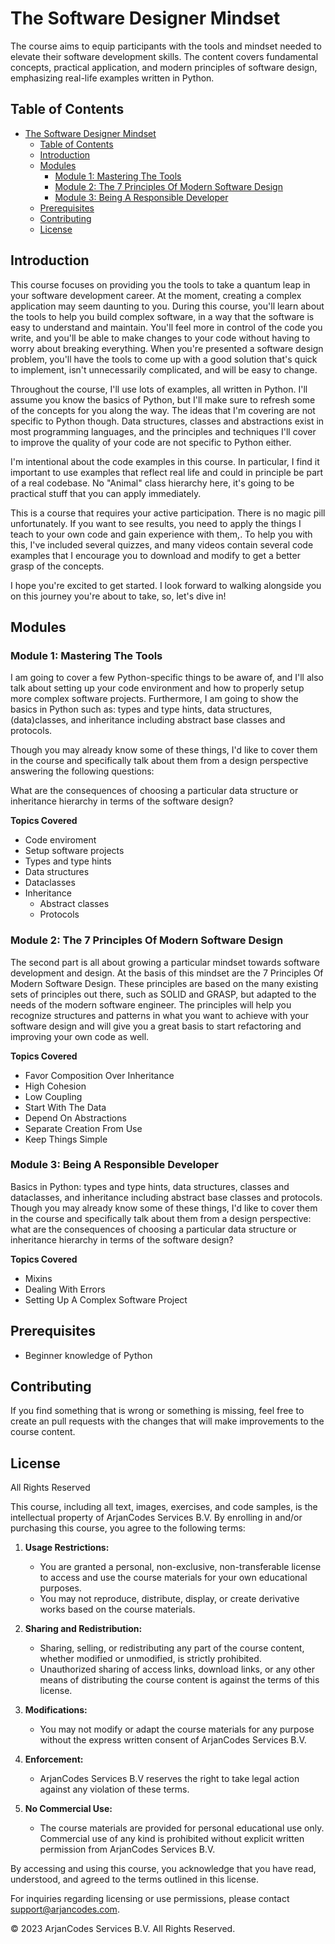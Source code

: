 # The Software Designer Mindset

The course aims to equip participants with the tools and mindset needed to elevate their software development skills. The content covers fundamental concepts, practical application, and modern principles of software design, emphasizing real-life examples written in Python.

## Table of Contents

- [The Software Designer Mindset](#the-software-designer-mindset)
  - [Table of Contents](#table-of-contents)
  - [Introduction](#introduction)
  - [Modules](#modules)
    - [Module 1: Mastering The Tools](#module-1-mastering-the-tools)
    - [Module 2: The 7 Principles Of Modern Software Design](#module-2-the-7-principles-of-modern-software-design)
    - [Module 3: Being A Responsible Developer](#module-3-being-a-responsible-developer)
  - [Prerequisites](#prerequisites)
  - [Contributing](#contributing)
  - [License](#license)

## Introduction

This course focuses on providing you the tools to take a quantum leap in your software development career. At the moment, creating a complex application may seem daunting to you. During this course, you'll learn about the tools to help you build complex software, in a way that the software is easy to understand and maintain. You'll feel more in control of the code you write, and you'll be able to make changes to your code without having to worry about breaking everything. When you're presented a software design problem, you'll have the tools to come up with a good solution that's quick to implement, isn't unnecessarily complicated, and will be easy to change.

Throughout the course, I'll use lots of examples, all written in Python. I'll assume you know the basics of Python, but I'll make sure to refresh some of the concepts for you along the way. The ideas that I'm covering are not specific to Python though. Data structures, classes and abstractions exist in most programming languages, and the principles and techniques I'll cover to improve the quality of your code are not specific to Python either.

I'm intentional about the code examples in this course. In particular, I find it important to use examples that reflect real life and could in principle be part of a real codebase. No "Animal" class hierarchy here, it's going to be practical stuff that you can apply immediately.

This is a course that requires your active participation. There is no magic pill unfortunately. If you want to see results, you need to apply the things I teach to your own code and gain experience with them,. To help you with this, I've included several quizzes, and many videos contain several code examples that I encourage you to download and modify to get a better grasp of the concepts.

I hope you're excited to get started. I look forward to walking alongside you on this journey you're about to take, so, let's dive in!

## Modules

### Module 1: Mastering The Tools

I am going to cover a few Python-specific things to be aware of, and I'll also talk about setting up your code environment and how to properly setup more complex 
software projects. Furthermore, I am going to show the basics in Python such as: types and type hints, data structures, (data)classes, and inheritance including abstract base classes and protocols. 

Though you may already know some of these things, I'd like to cover them in the course and specifically talk about them from a design perspective answering the following questions:

What are the consequences of choosing a particular data structure or inheritance hierarchy in terms of the software design?

**Topics Covered**

- Code enviroment
- Setup software projects
- Types and type hints
- Data structures
- Dataclasses
- Inheritance
  - Abstract classes
  - Protocols

### Module 2: The 7 Principles Of Modern Software Design

The second part is all about growing a particular mindset towards software development and design. At the basis of this mindset are the 7 Principles Of Modern Software Design. These principles are based on the many existing sets of principles out there, such as SOLID and GRASP, but adapted to the needs of the modern software engineer. The principles will help you recognize structures and patterns in what you want to achieve with your software design and will give you a great basis to start refactoring and improving your own code as well.

**Topics Covered**

- Favor Composition Over Inheritance
- High Cohesion
- Low Coupling
- Start With The Data
- Depend On Abstractions
- Separate Creation From Use
- Keep Things Simple

### Module 3: Being A Responsible Developer

Basics in Python: types and type hints, data structures, classes and dataclasses, and inheritance including abstract base classes and protocols. Though you may already know some of these things, I'd like to cover them in the course and specifically talk about them from a design perspective: what are the consequences of choosing a particular data structure or inheritance hierarchy in terms of the software design?

**Topics Covered**

- Mixins
- Dealing With Errors
- Setting Up A Complex Software Project

## Prerequisites
- Beginner knowledge of Python

## Contributing

If you find something that is wrong or something is missing, feel free to create an pull requests with the changes that will make improvements to the course content.

## License

All Rights Reserved

This course, including all text, images, exercises, and code samples, is the intellectual property of ArjanCodes Services B.V. By enrolling in and/or purchasing this course, you agree to the following terms:

1. **Usage Restrictions:**
   - You are granted a personal, non-exclusive, non-transferable license to access and use the course materials for your own educational purposes.
   - You may not reproduce, distribute, display, or create derivative works based on the course materials.

2. **Sharing and Redistribution:**
   - Sharing, selling, or redistributing any part of the course content, whether modified or unmodified, is strictly prohibited.
   - Unauthorized sharing of access links, download links, or any other means of distributing the course content is against the terms of this license.

3. **Modifications:**
   - You may not modify or adapt the course materials for any purpose without the express written consent of ArjanCodes Services B.V.

4. **Enforcement:**
   - ArjanCodes Services B.V reserves the right to take legal action against any violation of these terms.

5. **No Commercial Use:**
   - The course materials are provided for personal educational use only. Commercial use of any kind is prohibited without explicit written permission from ArjanCodes Services B.V.

By accessing and using this course, you acknowledge that you have read, understood, and agreed to the terms outlined in this license.

For inquiries regarding licensing or use permissions, please contact support@arjancodes.com.

© 2023 ArjanCodes Services B.V. All Rights Reserved.

